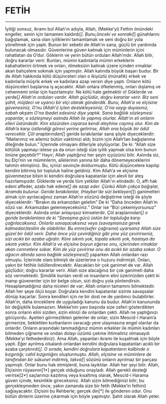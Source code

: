 # FETİH
---
İyiliği sonsuz, ikramı bol Allah’ın adıyla,
Allah, (Mekke’yi) Fethin önündeki engeller, senin için tamamen kaldırdı[*].
Bunu,önceki ve sonraki[*] günahlarını bağışlamak, sana olan iyiliklerini tamamlamak ve seni doğru bir yola yöneltmek için yaptı.
Bunun bir sebebi de Allah’ın sana, güçlü bir yardımda bulunacak olmasıdır.
Güvenlerine güven katmak için müminlerin içini rahatlatan da O’dur. Göklerin ve yerin bütün orduları Allah’ındır. Allah bilir, doğru kararlar verir.
Bunları, mümin kadınlarla mümin erkeklerin kabahatlerini örtmek ve onları, ölmeksizin kalmak üzere içinden ırmaklar akan bahçelere sokmak için yapmıştır. Allah katında büyük başarı budur.
Bir de Allah hakkında kötü düşünceleri olan o ikiyüzlü (münafık) erkek ve kadınlarla müşrik erkek ve kadınlara azap versin diye yaptı. Onların kötü düşünceleri başlarına iş açacaktır. Allah onlara öfkelenmiş, onları dışlamış ve cehennemi onlar için hazırlamıştır. Ne kötü hale gelmektir o!
Göklerde ve yerde[*] Allah’ın orduları vardır. Allah güçlüdür, doğru kararlar verir.
Biz seni şahit, müjdeci ve uyarıcı bir elçi olarak gönderdik.
Bunu, Allah’a ve elçisine güvenesiniz, O’nu (Allah’ı) içten destekleyesiniz, O’na saygı duyasınız, sabah akşam O’na ibadet edesiniz diye yaptık.
Sana bağlılık sözleşmesi yapanlar, o sözleşmeyi aslında Allah ile yapmış olurlar. Allah’ın eli onların elleri üstündedir. Kim sözünden cayarsa kendi aleyhine caymış olur. Kim de Allah’a karşı üstlendiği görevi yerine getirirse, Allah ona büyük bir ödül verecektir.
Çöl araplarından[*] geride bırakılanlar sana şöyle diyeceklerdir: “Mallarımız ve ailemiz bütün vaktimizi aldı; bizim için Allah’tan bağışlanma dileğinde bulun.” İçlerinde olmayanı dilleriyle söylüyorlar. De ki: “Allah size kötülük yapmayı istese ya da onun isteği size iyilik yapmak olsa kim bunun önüne geçebilir?” Hayır; Allah yaptığınız her şeyin içyüzünü bilir.
Aslında siz, bu Elçi’nin ve müminlerin, ailelerinin yanına bir daha dönemeyeceklerini tahmin etmiştiniz. Bu, içinizi sevinçle doldurmuştu. Kötü düşüncelere kapılıp kendini bitirmiş bir topluluk haline geldiniz.
Kim Allah’a ve elçisine güvenmezse bilsin ki kendini doğrulara kapatanlar için alevli bir ateş hazırlamışızdır.
Göklerde ve yerde tüm yetkiler Allah'ın elindedir. O, affı hak edeni affeder, azabı hak edene[*] de azap eder. Çünkü Allah çokça bağışlar, ikramda bulunur.
Geride bırakılanlar, (Hayber’de sizi bekleyen[*]) ganimetleri almak için ayrılacağınız zaman Allah’ın sözünü değiştirme isteği ile şöyle diyeceklerdir: “Bırakın da arkanızdan gelelim” De ki “Daha önceden Allah’ın sözü var. Arkamızdan gelemeyeceksiniz.” Onlar ise “Bizi çekemiyorsunuz” diyeceklerdir. Aslında onlar anlayışsız kimselerdir.
Çöl araplarından[*] o geride bırakılanlara de ki “Savaşma gücü üstün bir topluluğa karşı çağrılacaksınız. Onlarla savaşacaksınız veya (savaşmanıza gerek kalmadan)teslim de olabilirler. Bu emre(sefer çağrısına) uyarsanız Allah size güzel bir ödül verir. Daha önce yüz çevirdiğiniz gibi yine yüz çevirirseniz, sizi acıklı bir azaba uğratır.
Köre sıkıntı yok, topala sıkıntı yok, hastaya da sıkıntı yoktur. Kim Allah’a ve elçisine boyun eğerse onu, içlerinden ırmaklar akan cennetlere sokar. Kim de yüz çevirirse onu da acıklı bir azaba sokar.
O ağacın altında sana bağlılık sözleşmesi[*] yaparken Allah onlardan razı olmuştu. İçlerinde olanı bilmişti de üzerlerine o huzuru indirmişti. Onları, yakın bir fetihle ödüllendirecektir.
Alacakları bir çok ganimet de var. Allah güçlüdür; doğru kararlar verir.
Allah size alacağınız bir çok ganimeti daha söz vermektedir. Şimdilik bunları verdi ve insanların elini üzerinizden çekti ki inanıp güvenenler için bir belge olsun, sizi doğru yola yönlendirsin.
Hesaplamadığınız daha niceleri de var; Allah onların tamamını bilmektedir. Allah her şeye ölçü koyar.
Doğrulara kendini kapatanlar sizinle savaşsalar dönüp kaçarlar. Sonra kendileri için ne bir dost ne de yardımcı bulabilirler.
Allah’ın, daha öncekilere de uyguladığı kanunu da budur. Allah’ın kanununda bir değişiklik bulamazsın.
Mekke’nin yanı başında size zaferi gösterdikten sonra onların elini sizden, sizin elinizi de onlardan çekti. Allah ne yaptığınızı görüyordu.
Ayetleri görmezlikten gelenler de onlar; sizin Mescid-i Haram’a girmenize, bekletilen kurbanların varacağı yere ulaşmasına engel olanlar da onlardır. Onların arasındaki tanımadığınız mümin erkekler ile mümin kadınları bilmeden çiğneme ve ondan dolayı üzüntü çekme ihtimaliniz olmasaydı (Mekke’yi fethederdiniz). Ama Allah, yapanları ikramı ile kuşatmak için böyle yaptı. Eğer ayrılmış olsalardı onlardan kendini doğrulara kapatanları acıklı bir azaba çarptırırdı[*].
O sırada, kendini doğrulara kapatanların kalbinde o kızgınlığı; cahil kızgınlığını oluşturmuştu. Allah, elçisine ve müminlere de tarafından bir sükunet indirmiş, takva[*] sözünü onların ayrılmaz bir parçası yapmıştı. Onlar bunu hak etmişlerdi, buna layıktılar. Allah her şeyi bilir.
Allah, Elçisinin rüyasının[1*] gerçek olduğunu onayladı. Allah gerekli desteği verirse[2*] saçlarınızı kazıtmış veya kısaltmış olarak, Mescid-i Harama güven içinde, kesinlikle gireceksiniz. Allah sizin bilmediğinizi bilir; bu gerçekleşmeden önce, yakın zamanda size bir fetih (Mekke’in fethini) sağlayacaktır.
Elçisini bu Rehberle; gerçek din[*] ile gönderen odur. Onu bütün dinlerin üzerine çıkarmak için böyle yapmıştır. Şahit olarak Allah yeter.